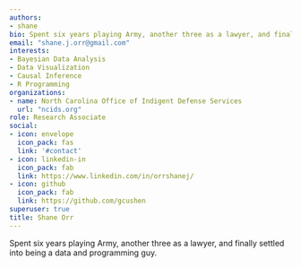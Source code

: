 ```yaml
---
authors:
- shane
bio: Spent six years playing Army, another three as a lawyer, and finally settled into being a data and programming guy.
email: "shane.j.orr@gmail.com"
interests:
- Bayesian Data Analysis
- Data Visualization
- Causal Inference
- R Programming
organizations:
- name: North Carolina Office of Indigent Defense Services
  url: "ncids.org"
role: Research Associate
social:
- icon: envelope
  icon_pack: fas
  link: '#contact'
- icon: linkedin-in
  icon_pack: fab
  link: https://www.linkedin.com/in/orrshanej/
- icon: github
  icon_pack: fab
  link: https://github.com/gcushen
superuser: true
title: Shane Orr
---
```


Spent six years playing Army, another three as a lawyer, and finally settled into being a data and programming guy.
